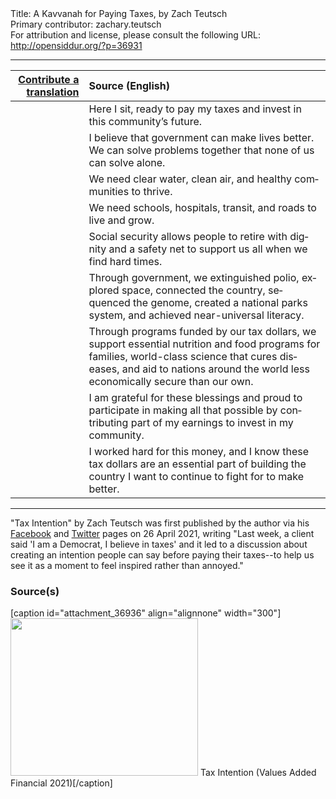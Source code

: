 <html>
<head></head>
<body>
Title: A Kavvanah for Paying Taxes, by Zach Teutsch<br />
Primary contributor: zachary.teutsch<br />
For attribution and license, please consult the following URL: <a href="http://opensiddur.org/?p=36931">http://opensiddur.org/?p=36931</a>
<p />
<hr />

<table style="margin-left: auto;margin-right: auto;" class="draggable">
<thead><tr><th id="x" style="text-align: right;"><a href="/contribute/upload/">Contribute a translation</a></th><th style="text-align: left;">Source (English)</th></tr></thead>
<tbody>
<tr><td style="vertical-align:top;">
<div class="liturgy" lang="he">

</span></div></td>
 
<td style="vertical-align:top;">
<div class="english" lang="en">
Here I sit, 
ready to pay my taxes 
and invest in this community’s future. 
</div></td></tr>


<tr><td style="vertical-align:top;">
<div class="liturgy" lang="he">

</span></div></td>
 
<td style="vertical-align:top;">
<div class="english" lang="en">
I believe that government can make lives better. 
We can solve problems together 
that none of us can solve alone. 
</div></td></tr>


<tr><td style="vertical-align:top;">
<div class="liturgy" lang="he">

</span></div></td>
 
<td style="vertical-align:top;">
<div class="english" lang="en">
We need 
clear water, 
clean air, 
and healthy communities 
to thrive. 
</div></td></tr>


<tr><td style="vertical-align:top;">
<div class="liturgy" lang="he">

</span></div></td>
 
<td style="vertical-align:top;">
<div class="english" lang="en">
We need 
schools, 
hospitals, 
transit, 
and roads
to live and grow. 
</div></td></tr>


<tr><td style="vertical-align:top;">
<div class="liturgy" lang="he">

</span></div></td>
 
<td style="vertical-align:top;">
<div class="english" lang="en">
Social security allows people 
to retire with dignity 
and a safety net 
to support us all 
when we find hard times. 
</div></td></tr>


<tr><td style="vertical-align:top;">
<div class="liturgy" lang="he">

</span></div></td>
 
<td style="vertical-align:top;">
<div class="english" lang="en">
Through government, 
we extinguished polio, 
explored space, 
connected the country, 
sequenced the genome, 
created a national parks system, 
and achieved near-universal literacy. 
</div></td></tr>


<tr><td style="vertical-align:top;">
<div class="liturgy" lang="he">

</span></div></td>
 
<td style="vertical-align:top;">
<div class="english" lang="en">
Through programs funded by our tax dollars, 
we support 
essential nutrition and food programs for families, 
world-class science that cures diseases, 
and aid to nations around the world 
less economically secure than our own. 
</div></td></tr>


<tr><td style="vertical-align:top;">
<div class="liturgy" lang="he">

</span></div></td>
 
<td style="vertical-align:top;">
<div class="english" lang="en">
I am grateful for these blessings 
and proud to participate 
in making all that possible 
by contributing part of my earnings 
to invest in my community.  
</div></td></tr>


<tr><td style="vertical-align:top;">
<div class="liturgy" lang="he">

</span></div></td>
 
<td style="vertical-align:top;">
<div class="english" lang="en">
I worked hard for this money, 
and I know these tax dollars 
are an essential part 
of building the country I want 
to continue 
to fight for
to make better.
</div></td></tr>
</tbody></table>

<hr />

"Tax Intention" by Zach Teutsch was first published by the author via his <a href="https://www.facebook.com/zteutsch/posts/10102721645163081">Facebook</a> and <a href="https://twitter.com/zteutsch/status/1386682893083217920">Twitter</a> pages on 26 April 2021, writing "Last week, a client said 'I am a Democrat, I believe in taxes' and it led to a discussion about creating an intention people can say before paying their taxes--to help us see it as a moment to feel inspired rather than annoyed."

<h3>Source(s)</h3>

[caption id="attachment_36936" align="alignnone" width="300"]<a href="https://opensiddur.org/wp-content/uploads/2021/04/178687222_10102721680781701_7377712909507525357_n.jpg"><img src="https://opensiddur.org/wp-content/uploads/2021/04/178687222_10102721680781701_7377712909507525357_n-300x252.jpg" alt="" width="300" height="252" class="size-medium wp-image-36936" /></a> Tax Intention (Values Added Financial 2021)[/caption]

&nbsp;
</body>
</html>